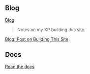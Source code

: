 ## Blog

[Blog](https://purpledreams.io/blog)

> Notes on my XP building this site.

[Blog::Post on Building This Site](https://purpledreams.io/blog/building_my_site_001)


## Docs

[Read the docs](https://github.com/epicweb-dev/epic-stack/blob/main/docs)
